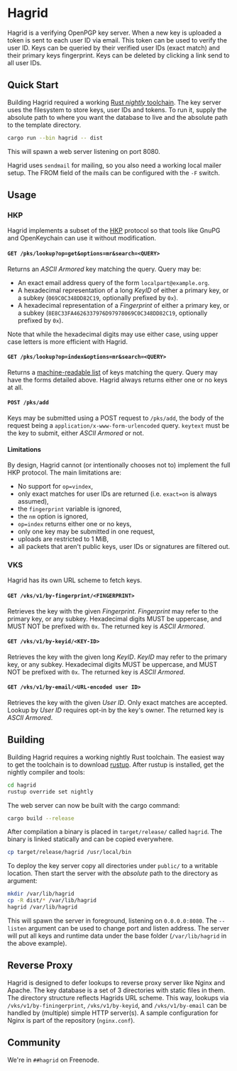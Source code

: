 Hagrid
======

Hagrid is a verifying OpenPGP key server. When a new key is uploaded a
token is sent to each user ID via email. This token can be used to verify the
user ID. Keys can be queried by their verified user IDs (exact match) and their
primary keys fingerprint. Keys can be deleted by clicking a link send to all
user IDs.

Quick Start
-----------

Building Hagrid required a working [Rust _nightly_
toolchain](https://rust-lang.org). The key server uses the filesystem to store
keys, user IDs and tokens. To run it, supply the absolute path to where you
want the database to live and the absolute path to the template directory.

```bash
cargo run --bin hagrid -- dist
```

This will spawn a web server listening on port 8080.

Hagrid uses `sendmail` for mailing, so you also need a working local mailer
setup. The FROM field of the mails can be configured with the `-F` switch.

Usage
-----

### HKP

Hagrid implements a subset of the [HKP][] protocol so that tools like
GnuPG and OpenKeychain can use it without modification.

[HKP]: https://tools.ietf.org/html/draft-shaw-openpgp-hkp-00

#### `GET /pks/lookup?op=get&options=mr&search=<QUERY>`

Returns an *ASCII Armored* key matching the query.  Query may be:

 - An exact email address query of the form `localpart@example.org`.
 - A hexadecimal representation of a long *KeyID* of either a primary
   key, or a subkey (`069C0C348DD82C19`, optionally prefixed by `0x`).
 - A hexadecimal representation of a *Fingerprint* of either a primary
   key, or a subkey (`8E8C33FA4626337976D97978069C0C348DD82C19`,
   optionally prefixed by `0x`).

Note that while the hexadecimal digits may use either case, using
upper case letters is more efficient with Hagrid.

#### `GET /pks/lookup?op=index&options=mr&search=<QUERY>`

Returns a [machine-readable list][] of keys matching the query.  Query may
have the forms detailed above.  Hagrid always returns either one or no
keys at all.

[machine-readable list]: https://tools.ietf.org/html/draft-shaw-openpgp-hkp-00#section-5.2

#### `POST /pks/add`

Keys may be submitted using a POST request to `/pks/add`, the body of
the request being a `application/x-www-form-urlencoded` query.
`keytext` must be the key to submit, either *ASCII Armored* or not.

#### Limitations

By design, Hagrid cannot (or intentionally chooses not to) implement
the full HKP protocol.  The main limitations are:

 - No support for `op=vindex`,
 - only exact matches for user IDs are returned (i.e. `exact=on` is
   always assumed),
 - the `fingerprint` variable is ignored,
 - the `nm` option is ignored,
 - `op=index` returns either one or no keys,
 - only one key may be submitted in one request,
 - uploads are restricted to 1 MiB,
 - all packets that aren't public keys, user IDs or signatures are filtered out.

### VKS

Hagrid has its own URL scheme to fetch keys.

#### `GET /vks/v1/by-fingerprint/<FINGERPRINT>`

Retrieves the key with the given *Fingerprint*.  *Fingerprint* may
refer to the primary key, or any subkey.  Hexadecimal digits MUST be
uppercase, and MUST NOT be prefixed with `0x`.  The returned key is
*ASCII Armored*.

#### `GET /vks/v1/by-keyid/<KEY-ID>`

Retrieves the key with the given long *KeyID*.  *KeyID* may refer to
the primary key, or any subkey.  Hexadecimal digits MUST be uppercase,
and MUST NOT be prefixed with `0x`.  The returned key is *ASCII
Armored*.

#### `GET /vks/v1/by-email/<URL-encoded user ID>`

Retrieves the key with the given *User ID*.  Only exact matches are
accepted.  Lookup by *User ID* requires opt-in by the key's owner.
The returned key is *ASCII Armored*.

Building
--------

Building Hagrid requires a working nightly Rust toolchain. The
easiest way to get the toolchain is to download [rustup](https://rustup.rs).
After rustup is installed, get the nightly compiler and tools:

```bash
cd hagrid
rustup override set nightly
```

The web server can now be built with the cargo command:

```bash
cargo build --release
```

After compilation a binary is placed in `target/release/` called
`hagrid`. The binary is linked statically and can be copied everywhere.

```bash
cp target/release/hagrid /usr/local/bin
```

To deploy the key server copy all
directories under `public/` to a writable location. Then start the server with
the _absolute_ path to the directory as argument:

```bash
mkdir /var/lib/hagrid
cp -R dist/* /var/lib/hagrid
hagrid /var/lib/hagrid
```

This will spawn the server in foreground, listening on `0.0.0.0:8080`. The
`--listen` argument can be used to change port and listen address. The server
will put all keys and runtime data under the base folder (`/var/lib/hagrid`
in the above example).

Reverse Proxy
-------------

Hagrid is designed to defer lookups to reverse proxy server like Nginx
and Apache. The key database is a set of 3 directories with static
files in them.  The directory structure reflects Hagrids URL
scheme. This way, lookups via `/vks/v1/by-finingerprint`,
`/vks/v1/by-keyid`, and `/vks/v1/by-email` can be handled by (multiple)
simple HTTP server(s). A sample configuration for Nginx is part of the
repository (`nginx.conf`).

Community
---------

We're in `##hagrid` on Freenode.
